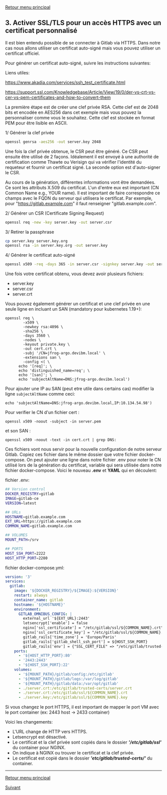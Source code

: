 [Retour menu principal](../README.md)

## 3. Activer SSL/TLS pour un accès HTTPS avec un certificat personnalisé

Il est bien entendu possible de se connecter à Gitlab via HTTPS. Dans notre cas nous allons utiliser un certificat auto-signé mais vous pouvez utiliser un certificat officiel.

Pour générer un certificat auto-signé, suivre les instructions suivantes:

Liens utiles: 

https://www.akadia.com/services/ssh_test_certificate.html

https://support.ssl.com/Knowledgebase/Article/View/19/0/der-vs-crt-vs-cer-vs-pem-certificates-and-how-to-convert-them

La première étape est de créer une clef privée RSA. Cette clef est de 2048 bits et encodée en AES256 dans cet exemple mais vous pouvez la personnaliser comme vous le souhaitez. Cette clef est stockée en format PEM pour être lisible en ASCII.

1/ Générer la clef privée
```bash
openssl genrsa -aes256 -out server.key 2048
```

Une fois la clef privée obtenue, le CSR peut être généré. Ce CSR peut ensuite être utilisé de 2 façons. Idéalement il est envoyé à une authorité de certification comme Thawte ou Verisign qui va vérifier l'identité du requeteur et fournir un certificat signé. La seconde option est d'auto-signer le CSR.

Au cours de la génération, différentes informations vont être demandées. Ce sont les attributs X.509 du certificat. L'un d'entre eux est important (CN Common Name e.g., YOUR name). Il est important de faire correspondre ce champs avec le FQDN du serveur qui utilisera le certificat. Par exemple, pour "https://gitlab.example.com" il faut renseigner "gitlab.example.com".

2/ Générer un CSR (Certificate Signing Request)
```bash
openssl req -new -key server.key -out server.csr
```
3/ Retirer la passphrase
```bash
cp server.key server.key.org
openssl rsa -in server.key.org -out server.key
```
4/ Générer le certificat auto-signé
```bash
openssl x509 -req -days 365 -in server.csr -signkey server.key -out server.crt
```

Une fois votre certificat obtenu, vous devez avoir plusieurs fichiers:

- server.key
- server.csr
- server.crt

Vous pouvez également générer un certificat et une clef privée en une seule ligne en incluant un SAN (mandatory pour kubernetes 1.19+):

```
openssl req \
        -x509 \
        -newkey rsa:4096 \
        -sha256 \
        -days 3560 \
        -nodes \
        -keyout private.key \
        -out cert.crt \
        -subj '/CN=jfrog-argo.devibm.local' \
        -extensions san \
        -config <( \
      echo '[req]'; \
      echo 'distinguished_name=req'; \
      echo '[san]'; \
      echo 'subjectAltName=DNS:jfrog-argo.devibm.local')
```

Pour ajouter une IP au SAN (peut etre utile dans certains cas) modifier la ligne `subjectAltName` comme ceci:

```
echo 'subjectAltName=DNS:jfrog-argo.devibm.local,IP:10.134.54.98')
```

Pour verifier le CN d'un fichier cert :
```
openssl x509 -noout -subject -in server.pem
```
et son SAN :
```
openssl x509 -noout -text -in cert.crt | grep DNS:
```

Ces fichiers vont nous servir pour la nouvelle configuration de notre serveur Gitlab. Copiez ces fichier dans le même dossier que votre fichier docker-compose. On peut ajouter une ligne dans notre fichier .env pour noter le CN utilisé lors de la génération du certificat, variable qui sera utilisée dans notre fichier docker-compose. Voici le nouveau **.env** et **YAML** qui en découlent:

fichier .env:
```bash
## Version control
DOCKER_REGISTRY=gitlab
IMAGE=gitlab-ce
VERSION=latest

## URLs
HOSTNAME=gitlab.example.com
EXT_URL=https://gitlab.example.com
COMMON_NAME=gitlab.example.com

## VOLUMES
MOUNT_PATH=/srv

## PORTS
HOST_SSH_PORT=2222
HOST_HTTP_PORT=2280
```
fichier docker-compose.yml:
```yml
version: '3'
services:
  gitlab:
    image: '${DOCKER_REGISTRY}/${IMAGE}:${VERSION}'
    restart: always
    container_name: gitlab
    hostname: '${HOSTNAME}'
    environment:
      GITLAB_OMNIBUS_CONFIG: |
        external_url '${EXT_URL}:2443'
        letsencrypt['enable'] = false 
        nginx['ssl_certificate'] = "/etc/gitlab/ssl/${COMMON_NAME}.crt"
        nginx['ssl_certificate_key'] = "/etc/gitlab/ssl/${COMMON_NAME}.key"
        gitlab_rails['time_zone'] = 'Europe/Paris'
        gitlab_rails['gitlab_shell_ssh_port'] = ${HOST_SSH_PORT}
        gitlab_rails['env'] = {"SSL_CERT_FILE" => "/etc/gitlab/trusted-certs/server.crt"}
    ports:
      - '${HOST_HTTP_PORT}:80'
      - '2443:2443'
      - '${HOST_SSH_PORT}:22'
    volumes:
      - '${MOUNT_PATH}/gitlab/config:/etc/gitlab'
      - '${MOUNT_PATH}/gitlab/logs:/var/log/gitlab'
      - '${MOUNT_PATH}/gitlab/data:/var/opt/gitlab'  
      - ./server.crt:/etc/gitlab/trusted-certs/server.crt
      - ./server.crt:/etc/gitlab/ssl/${COMMON_NAME}.crt
      - ./server.key:/etc/gitlab/ssl/${COMMON_NAME}.key
```

Si vous changez le port HTTPS, il est important de mapper le port VM avec le port container (ex: 2443 host -> 2433 container)

Voici les changements:

- L'URL change de HTTP vers HTTPS.
- Letsencrypt est désactivé.
- Le certificat et la clef privée sont copiés dans le dossier _**'/etc/gitlab/ssl'**_ du container pour NGINX.
- On indique à NGINX ou trouver le certificat et la clef privée.
- Le certificat est copié dans le dossier _**'etc/gitlab/trusted-certs/'**_ du container.

---------------------------------------------------------------------------------------------------------------------------------

[Retour menu principal](../README.md)

[Suivant](04-Configurer-les-logs.md)
